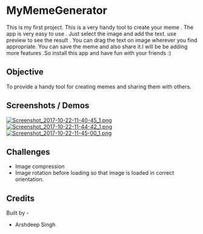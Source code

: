 # MyMemeGenerator

This is my first project. This is a very handy tool to create your meme . The app is very easy to use .
Just select the image and add the text. use preview to see the result . You can drag the text on image wherever
you find appropriate. You can save the meme and also share it.I will be be adding more features .So install this app
and have fun with your friends :)

## Objective
To provide a handy tool for creating memes and sharing them with others.

## Screenshots / Demos

[![Screenshot_2017-10-22-11-40-45_1.png](https://s1.postimg.org/1upajgg3fz/Screenshot_2017-10-22-11-40-45_1.png)](https://postimg.org/image/6a7popshnv/)
[![Screenshot_2017-10-22-11-44-42_1.png](https://s1.postimg.org/2gbpjxfca7/Screenshot_2017-10-22-11-44-42_1.png)](https://postimg.org/image/1nyu26yqjv/)
[![Screenshot_2017-10-22-11-45-00_1.png](https://s1.postimg.org/1v21xmvlsf/Screenshot_2017-10-22-11-45-00_1.png)](https://postimg.org/image/19sebc15hn/)

## Challenges
- Image compression
- Image rotation before loading so that image is loaded in correct orientation.

## Credits 

Built by - 
 - Arshdeep Singh




